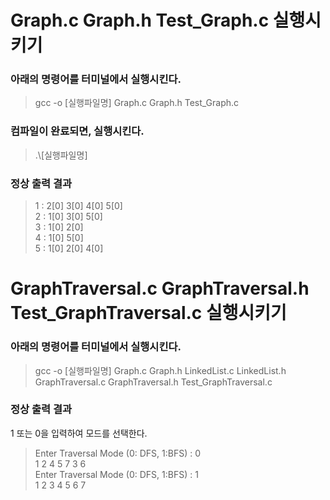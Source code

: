 # Graph.c Graph.h Test_Graph.c 실행시키기

### 아래의 명령어를 터미널에서 실행시킨다.

> gcc -o [실행파일명] Graph.c Graph.h Test_Graph.c

### 컴파일이 완료되면, 실행시킨다.

> .\\[실행파일명]

### 정상 출력 결과

> 1 : 2[0] 3[0] 4[0] 5[0] <br>
> 2 : 1[0] 3[0] 5[0] <br>
> 3 : 1[0] 2[0] <br>
> 4 : 1[0] 5[0] <br>
> 5 : 1[0] 2[0] 4[0]

# GraphTraversal.c GraphTraversal.h Test_GraphTraversal.c 실행시키기 

### 아래의 명령어를 터미널에서 실행시킨다. 

> gcc -o [실행파일명] Graph.c Graph.h LinkedList.c LinkedList.h GraphTraversal.c GraphTraversal.h Test_GraphTraversal.c 

### 정상 출력 결과 
1 또는 0을 입력하여 모드를 선택한다.
> Enter Traversal Mode (0: DFS, 1:BFS) : 0 <br>
> 1 2 4 5 7 3 6 <br>
> Enter Traversal Mode (0: DFS, 1:BFS) : 1 <br>
> 1 2 3 4 5 6 7

